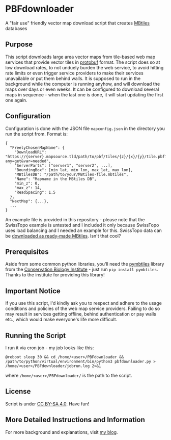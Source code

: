 # PBFdownloader
A "fair use" friendly vector map download script that creates [MBtiles](https://github.com/mapbox/mbtiles-spec) databases

## Purpose

This script downloads large area vector maps from tile-based web map services that provide vector tiles in [protobuf](https://protobuf.dev/) format. The script does so at low download rates, to not unduely burden the web service, to avoid hitting rate limits or even trigger service providers to make their services unavailable or put them behind walls. It is supposed to run in the background while the computer is running anyhow, and will download the maps over days or even weeks. It can be configured to download several maps in sequence - when the last one is done, it will start updating the first one again.

## Configuration

Configuration is done with the JSON file `mapconfig.json` in the directory you run the script from. Format is:

```
{
  "FreelyChosenMapName": {
    "DownloadURL": "https://{server}.mapsource.tld/path/to/pbf/tiles/{z}/{x}/{y}/tile.pbf?any=get&var=needed",
    "ServerParts": ["server1", "server2", ...],
    "BoundingBox": [min_lat, min_lon, max_lat, max_lon],
    "MBtilesDB": "/path/to/your/MBtiles-file.mbtiles",
    "Name": "Mapname in the MBtiles DB",
    "min_z": 0,
    "max_z": 14,
    "ReadSpacing": 1.5
  },
  "NextMap": {...},
  ...
}
```

An example file is provided in this repository - please note that the SwissTopo example is untested and I included it only because SwissTopo uses load balancing and I needed an example for this. SwissTopo data can be [downloaded as ready-made MBtiles](https://api3.geo.admin.ch/services/sdiservices.html#gettilesets). Isn't that cool?

## Prerequisites

Aside from some common python libraries, you'll need the [pymbtiles](https://github.com/consbio/pymbtiles) library from the [Conservation Biology Institute](https://consbio.org/) - just run `pip install pymbtiles`. Thanks to the institute for providing this library!

## Important Notice

If you use this script, I'd kindly ask you to respect and adhere to the usage conditions and policies of the web map service providers. Failing to do so may result in services getting offline, behind authentication or pay walls etc., which would make everyone's life more difficult.

## Running the Script

I run it via cron job - my job looks like this:

`@reboot sleep 30 && cd /home/<user>/PBFdownloader && /path/to/python/virtual/environment/bin/python3 pbfdownloader.py > /home/<user>/PBFdownloader/jobrun.log 2>&1`

where `/home/<user>/PBFdownloader/` is the path to the script.

## License

Script is under [CC BY-SA 4.0](https://creativecommons.org/licenses/by-sa/4.0/). Have fun!

## More Detailed Instructions and Information

For more background and explanations, visit [my blog](https://projects.webvoss.de/2025/09/27/fair-use-download-of-large-vector-maps/).
